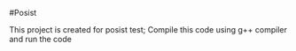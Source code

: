 #Posist

This project is created for posist test;
Compile this code using g++ compiler and run the code
